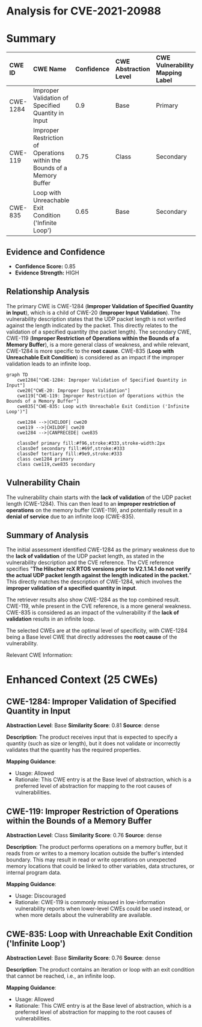# Analysis for CVE-2021-20988

# Summary
| CWE ID  | CWE Name                                                        | Confidence | CWE Abstraction Level | CWE Vulnerability Mapping Label | CWE-Vulnerability Mapping Notes |
| :-------- | :-------------------------------------------------------------- | :--------- | :-------------------- | :------------------------------ | :------------------------------ |
| CWE-1284  | Improper Validation of Specified Quantity in Input             | 0.9        | Base                  | Primary                         | Allowed                       |
| CWE-119   | Improper Restriction of Operations within the Bounds of a Memory Buffer | 0.75       | Class                 | Secondary                       | Discouraged                    |
| CWE-835   | Loop with Unreachable Exit Condition ('Infinite Loop')         | 0.65        | Base                  | Secondary                       | Allowed                       |

## Evidence and Confidence

*   **Confidence Score:** 0.85
*   **Evidence Strength:** HIGH

## Relationship Analysis
The primary CWE is CWE-1284 (**Improper Validation of Specified Quantity in Input**), which is a child of CWE-20 (**Improper Input Validation**). The vulnerability description states that the UDP packet length is not verified against the length indicated by the packet. This directly relates to the validation of a specified quantity (the packet length). The secondary CWE, CWE-119 (**Improper Restriction of Operations within the Bounds of a Memory Buffer**), is a more general class of weakness, and while relevant, CWE-1284 is more specific to the **root cause**. CWE-835 (**Loop with Unreachable Exit Condition**) is considered as an impact if the improper validation leads to an infinite loop.

```mermaid
graph TD
    cwe1284["CWE-1284: Improper Validation of Specified Quantity in Input"]
    cwe20["CWE-20: Improper Input Validation"]
    cwe119["CWE-119: Improper Restriction of Operations within the Bounds of a Memory Buffer"]
    cwe835["CWE-835: Loop with Unreachable Exit Condition ('Infinite Loop')"]

    cwe1284 -->|CHILDOF| cwe20
    cwe119 -->|CHILDOF| cwe20
    cwe1284 -->|CANPRECEDE| cwe835

    classDef primary fill:#f96,stroke:#333,stroke-width:2px
    classDef secondary fill:#69f,stroke:#333
    classDef tertiary fill:#9e9,stroke:#333
    class cwe1284 primary
    class cwe119,cwe835 secondary
```

## Vulnerability Chain
The vulnerability chain starts with the **lack of validation** of the UDP packet length (CWE-1284). This can then lead to an **improper restriction of operations** on the memory buffer (CWE-119), and potentially result in a **denial of service** due to an infinite loop (CWE-835).

## Summary of Analysis
The initial assessment identified CWE-1284 as the primary weakness due to the **lack of validation** of the UDP packet length, as stated in the vulnerability description and the CVE reference. The CVE reference specifies "**The Hilscher rcX RTOS versions prior to V2.1.14.1 do not verify the actual UDP packet length against the length indicated in the packet.**" This directly matches the description of CWE-1284, which involves the **improper validation of a specified quantity in input**.

The retriever results also show CWE-1284 as the top combined result. CWE-119, while present in the CVE reference, is a more general weakness. CWE-835 is considered as an impact of the vulnerability if the **lack of validation** results in an infinite loop.

The selected CWEs are at the optimal level of specificity, with CWE-1284 being a Base level CWE that directly addresses the **root cause** of the vulnerability.

Relevant CWE Information:

# Enhanced Context (25 CWEs)

## CWE-1284: Improper Validation of Specified Quantity in Input
**Abstraction Level**: Base
**Similarity Score**: 0.81
**Source**: dense

**Description**:
The product receives input that is expected to specify a quantity (such as size or length), but it does not validate or incorrectly validates that the quantity has the required properties.

**Mapping Guidance**:
- Usage: Allowed
- Rationale: This CWE entry is at the Base level of abstraction, which is a preferred level of abstraction for mapping to the root causes of vulnerabilities.

## CWE-119: Improper Restriction of Operations within the Bounds of a Memory Buffer
**Abstraction Level**: Class
**Similarity Score**: 0.76
**Source**: dense

**Description**:
The product performs operations on a memory buffer, but it reads from or writes to a memory location outside the buffer's intended boundary. This may result in read or write operations on unexpected memory locations that could be linked to other variables, data structures, or internal program data.

**Mapping Guidance**:
- Usage: Discouraged
- Rationale: CWE-119 is commonly misused in low-information vulnerability reports when lower-level CWEs could be used instead, or when more details about the vulnerability are available.

## CWE-835: Loop with Unreachable Exit Condition ('Infinite Loop')
**Abstraction Level**: Base
**Similarity Score**: 0.76
**Source**: dense

**Description**:
The product contains an iteration or loop with an exit condition that cannot be reached, i.e., an infinite loop.

**Mapping Guidance**:
- Usage: Allowed
- Rationale: This CWE entry is at the Base level of abstraction, which is a preferred level of abstraction for mapping to the root causes of vulnerabilities.